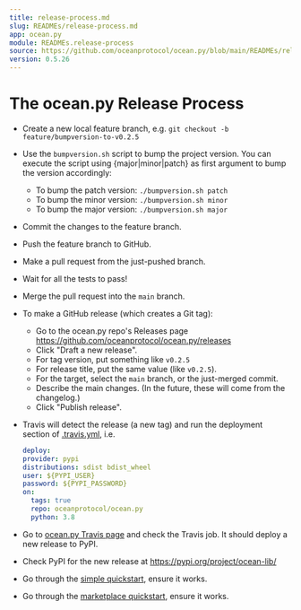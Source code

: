 ```yaml
---
title: release-process.md
slug: READMEs/release-process.md
app: ocean.py
module: READMEs.release-process
source: https://github.com/oceanprotocol/ocean.py/blob/main/READMEs/release-process.md
version: 0.5.26
---
```

<!--
Copyright 2021 Ocean Protocol Foundation
SPDX-License-Identifier: Apache-2.0
-->

# The ocean.py Release Process

-   Create a new local feature branch, e.g. `git checkout -b feature/bumpversion-to-v0.2.5`

-   Use the `bumpversion.sh` script to bump the project version. You can execute the script using {major|minor|patch} as first argument to bump the version accordingly:
    -   To bump the patch version: `./bumpversion.sh patch`
    -   To bump the minor version: `./bumpversion.sh minor`
    -   To bump the major version: `./bumpversion.sh major`

-   Commit the changes to the feature branch.

-   Push the feature branch to GitHub.

-   Make a pull request from the just-pushed branch.

-   Wait for all the tests to pass!

-   Merge the pull request into the `main` branch.

-   To make a GitHub release (which creates a Git tag):
    -   Go to the ocean.py repo's Releases page <https://github.com/oceanprotocol/ocean.py/releases>
    -   Click "Draft a new release".
    -   For tag version, put something like `v0.2.5`
    -   For release title, put the same value (like `v0.2.5`).
    -   For the target, select the `main` branch, or the just-merged commit.
    -   Describe the main changes. (In the future, these will come from the changelog.)
    -   Click "Publish release".

-   Travis will detect the release (a new tag) and run the deployment section of [.travis.yml](.travis.yml), i.e.

    ```yaml
    deploy:
    provider: pypi
    distributions: sdist bdist_wheel
    user: ${PYPI_USER}
    password: ${PYPI_PASSWORD}
    on:
      tags: true
      repo: oceanprotocol/ocean.py
      python: 3.8
    ```

-   Go to [ocean.py Travis page](https://travis-ci.com/github/oceanprotocol/ocean.py) and check the Travis job. It should deploy a new release to PyPI.

-   Check PyPI for the new release at <https://pypi.org/project/ocean-lib/>

-   Go through the [simple quickstart](datatokens-flow.md), ensure it works.
-   Go through the [marketplace quickstart](marketplace-flow.md), ensure it works.
